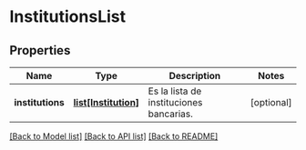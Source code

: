 # InstitutionsList

## Properties
Name | Type | Description | Notes
------------ | ------------- | ------------- | -------------
**institutions** | [**list[Institution]**](Institution.md) | Es la lista de instituciones bancarias. | [optional] 

[[Back to Model list]](../README.md#documentation-for-models) [[Back to API list]](../README.md#documentation-for-api-endpoints) [[Back to README]](../README.md)

